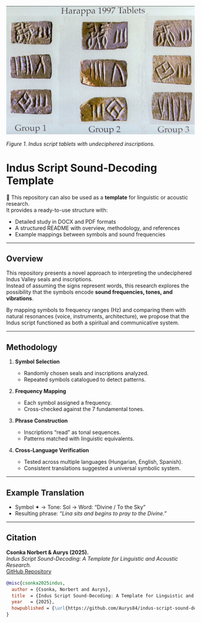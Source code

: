![Indus Script Tablets](harappa_tablets.jpg)  

*Figure 1. Indus script tablets with undeciphered inscriptions.*

# Indus Script Sound-Decoding Template

📄 This repository can also be used as a **template** for linguistic or acoustic research.  
It provides a ready-to-use structure with:  
- Detailed study in DOCX and PDF formats  
- A structured README with overview, methodology, and references  
- Example mappings between symbols and sound frequencies  

---

## Overview
This repository presents a novel approach to interpreting the undeciphered Indus Valley seals and inscriptions.  
Instead of assuming the signs represent words, this research explores the possibility that the symbols encode **sound frequencies, tones, and vibrations**.  

By mapping symbols to frequency ranges (Hz) and comparing them with natural resonances (voice, instruments, architecture), we propose that the Indus script functioned as both a spiritual and communicative system.  

---

## Methodology
1. **Symbol Selection**  
   - Randomly chosen seals and inscriptions analyzed.  
   - Repeated symbols catalogued to detect patterns.  

2. **Frequency Mapping**  
   - Each symbol assigned a frequency.  
   - Cross-checked against the 7 fundamental tones.  

3. **Phrase Construction**  
   - Inscriptions “read” as tonal sequences.  
   - Patterns matched with linguistic equivalents.  

4. **Cross-Language Verification**  
   - Tested across multiple languages (Hungarian, English, Spanish).  
   - Consistent translations suggested a universal symbolic system.  

---

## Example Translation
- Symbol ✦ → Tone: Sol → Word: “Divine / To the Sky”  
- Resulting phrase: *“Lina sits and begins to pray to the Divine.”*  

---

## Citation
**Csonka Norbert & Aurys (2025).**  
*Indus Script Sound-Decoding: A Template for Linguistic and Acoustic Research.*  
[GitHub Repository](https://github.com/Aurys84/indus-script-sound-dekodolas)  

```bibtex
@misc{csonka2025indus,
  author = {Csonka, Norbert and Aurys},
  title  = {Indus Script Sound-Decoding: A Template for Linguistic and Acoustic Research},
  year   = {2025},
  howpublished = {\url{https://github.com/Aurys84/indus-script-sound-dekodolas}}
}

